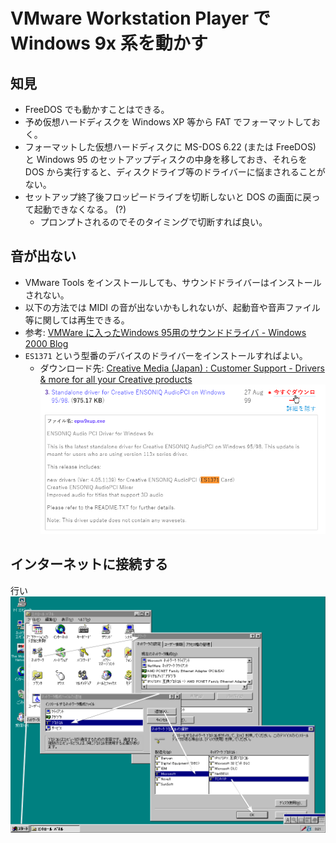 # VMware Workstation Player で Windows 9x 系を動かす

## 知見
* FreeDOS でも動かすことはできる。
* 予め仮想ハードディスクを Windows XP 等から FAT でフォーマットしておく。
* フォーマットした仮想ハードディスクに MS-DOS 6.22 (または FreeDOS) と Windows 95 のセットアップディスクの中身を移しておき、それらを DOS から実行すると、ディスクドライブ等のドライバーに悩まされることがない。
* セットアップ終了後フロッピードライブを切断しないと DOS の画面に戻って起動できなくなる。 (?)
    * プロンプトされるのでそのタイミングで切断すれば良い。

## 音が出ない
* VMware Tools をインストールしても、サウンドドライバーはインストールされない。
* 以下の方法では MIDI の音が出ないかもしれないが、起動音や音声ファイル等に関しては再生できる。
* 参考: [VMWare に入ったWindows 95用のサウンドドライバ - Windows 2000 Blog](http://blog.livedoor.jp/blackwingcat/archives/1434847.html)
* `ES1371` という型番のデバイスのドライバーをインストールすればよい。
    * ダウンロード先: [Creative Media (Japan) : Customer Support - Drivers & more for all your Creative products](https://jp.creative.com/support/downloads/download.asp?Product_ID=420&Product_Name=Creative+Ensoniq+Audio+PCI&OSName=Windows+98&OS=2&DriverType=0&details=1)
    ![ここ](../../assets/images/ES1371.png)

## インターネットに接続する
行い  
![手順](../../assets/images/win95_tcpip.png)